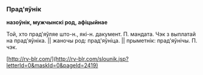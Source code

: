 ### Прад'яўнік
**назоўнік, мужчынскі род, афіцыйнае**

Той, хто прад'яўляе што-н., які-н. дакумент. П. мандата. Чэк з выплатай на прад'яўніка. || жаночы род: прад'яўніца. || прыметнік: прад'яўнічы. П. чэк.

<a rel="author">[http://rv-blr.com/](http://rv-blr.com/slounik.jsp?letterId=0&maskId=0&pageId=2419)</a>
